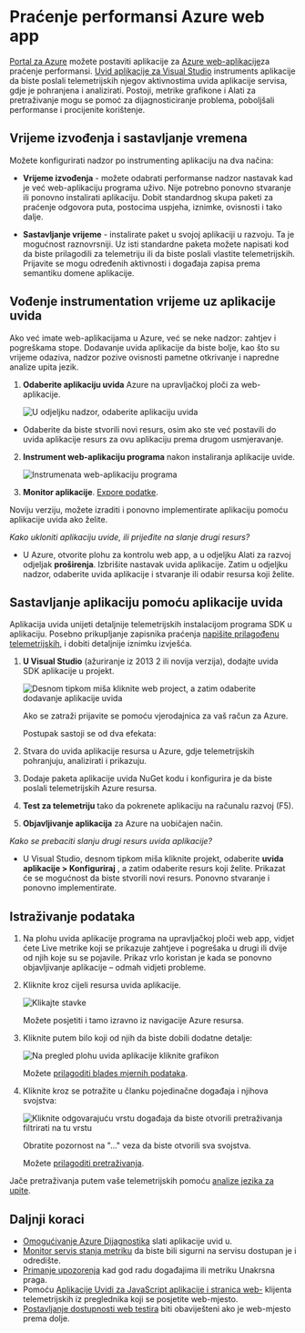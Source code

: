 <properties
    pageTitle="Praćenje performansi Azure web app | Microsoft Azure"
    description="Performanse aplikacije nadzor Azure web-aplikacijama. Grafikon vremena učitavanja i odgovora, podaci o ovisnosti i postavljanje upozorenja na performanse."
    services="application-insights"
    documentationCenter=".net"
    authors="alancameronwills"
    manager="douge"/>

<tags
    ms.service="azure-portal"
    ms.workload="na"
    ms.tgt_pltfrm="na"
    ms.devlang="na"
    ms.topic="article"
    ms.date="10/24/2016"
    ms.author="awills"/>

# <a name="monitor-azure-web-app-performance"></a>Praćenje performansi Azure web app

[Portal za Azure](https://portal.azure.com) možete postaviti aplikacije za [Azure web-aplikacije](../app-service-web/app-service-web-overview.md)za praćenje performansi. [Uvid aplikacije za Visual Studio](app-insights-overview.md) instruments aplikacije da biste poslali telemetrijskih njegov aktivnostima uvida aplikacije servisa, gdje je pohranjena i analizirati. Postoji, metrike grafikone i Alati za pretraživanje mogu se pomoć za dijagnosticiranje problema, poboljšali performanse i procijenite korištenje.

## <a name="run-time-or-build-time"></a>Vrijeme izvođenja i sastavljanje vremena

Možete konfigurirati nadzor po instrumenting aplikaciju na dva načina:

* **Vrijeme izvođenja** - možete odabrati performanse nadzor nastavak kad je već web-aplikaciju programa uživo. Nije potrebno ponovno stvaranje ili ponovno instalirati aplikaciju. Dobit standardnog skupa paketi za praćenje odgovora puta, postocima uspjeha, iznimke, ovisnosti i tako dalje. 
 
* **Sastavljanje vrijeme** - instalirate paket u svojoj aplikaciji u razvoju. Ta je mogućnost raznovrsniji. Uz isti standardne paketa možete napisati kod da biste prilagodili za telemetriju ili da biste poslali vlastite telemetrijskih. Prijavite se mogu određenih aktivnosti i događaja zapisa prema semantiku domene aplikacije. 

## <a name="run-time-instrumentation-with-application-insights"></a>Vođenje instrumentation vrijeme uz aplikacije uvida

Ako već imate web-aplikacijama u Azure, već se neke nadzor: zahtjev i pogreškama stope. Dodavanje uvida aplikacije da biste bolje, kao što su vrijeme odaziva, nadzor pozive ovisnosti pametne otkrivanje i napredne analize upita jezik. 

1. **Odaberite aplikaciju uvida** Azure na upravljačkoj ploči za web-aplikacije.

    ![U odjeljku nadzor, odaberite aplikaciju uvida](./media/app-insights-azure-web-apps/05-extend.png)

 * Odaberite da biste stvorili novi resurs, osim ako ste već postavili do uvida aplikacije resurs za ovu aplikaciju prema drugom usmjeravanje.

2. **Instrument web-aplikaciju programa** nakon instaliranja aplikacije uvide. 

    ![Instrumenata web-aplikaciju programa](./media/app-insights-azure-web-apps/restart-web-app-for-insights.png)

3. **Monitor aplikacije**.  [Expore podatke](#explore-the-data).

Noviju verziju, možete izraditi i ponovno implementirate aplikaciju pomoću aplikacije uvida ako želite.

*Kako ukloniti aplikaciju uvide, ili prijeđite na slanje drugi resurs?*

* U Azure, otvorite plohu za kontrolu web app, a u odjeljku Alati za razvoj odjeljak **proširenja**. Izbrišite nastavak uvida aplikacije. Zatim u odjeljku nadzor, odaberite uvida aplikacije i stvaranje ili odabir resursa koji želite.

## <a name="build-the-app-with-application-insights"></a>Sastavljanje aplikaciju pomoću aplikacije uvida

Aplikacija uvida unijeti detaljnije telemetrijskih instalacijom programa SDK u aplikaciju. Posebno prikupljanje zapisnika praćenja [napišite prilagođenu telemetrijskih](../application-insights/app-insights-api-custom-events-metrics.md), i dobiti detaljnije iznimku izvješća.

1. **U Visual Studio** (ažuriranje iz 2013 2 ili novija verzija), dodajte uvida SDK aplikacije u projekt.

    ![Desnom tipkom miša kliknite web project, a zatim odaberite dodavanje aplikacije uvida](./media/app-insights-azure-web-apps/03-add.png)

    Ako se zatraži prijavite se pomoću vjerodajnica za vaš račun za Azure.

    Postupak sastoji se od dva efekata:

 1. Stvara do uvida aplikacije resursa u Azure, gdje telemetrijskih pohranjuju, analizirati i prikazuju.
 2. Dodaje paketa aplikacije uvida NuGet kodu i konfigurira je da biste poslali telemetrijskih Azure resursa.

2. **Test za telemetriju** tako da pokrenete aplikaciju na računalu razvoj (F5).

3. **Objavljivanje aplikacija** za Azure na uobičajen način. 


*Kako se prebaciti slanju drugi resurs uvida aplikacije?*

* U Visual Studio, desnom tipkom miša kliknite projekt, odaberite **uvida aplikacije > Konfiguriraj** , a zatim odaberite resurs koji želite. Prikazat će se mogućnost da biste stvorili novi resurs. Ponovno stvaranje i ponovno implementirate.

## <a name="explore-the-data"></a>Istraživanje podataka

1. Na plohu uvida aplikacije programa na upravljačkoj ploči web app, vidjet ćete Live metrike koji se prikazuje zahtjeve i pogrešaka u drugi ili dvije od njih koje su se pojavile. Prikaz vrlo koristan je kada se ponovno objavljivanje aplikacije – odmah vidjeti probleme.

2. Kliknite kroz cijeli resursa uvida aplikacije.

    
    ![Klikajte stavke](./media/app-insights-azure-web-apps/view-in-application-insights.png)

    Možete posjetiti i tamo izravno iz navigacije Azure resursa.

2. Kliknite putem bilo koji od njih da biste dobili dodatne detalje:

    ![Na pregled plohu uvida aplikacije kliknite grafikon](./media/app-insights-azure-web-apps/07-dependency.png)

    Možete [prilagoditi blades mjernih podataka](../application-insights/app-insights-metrics-explorer.md).

3. Kliknite kroz se potražite u članku pojedinačne događaja i njihova svojstva:

    ![Kliknite odgovarajuću vrstu događaja da biste otvorili pretraživanja filtrirati na tu vrstu](./media/app-insights-azure-web-apps/08-requests.png)

    Obratite pozornost na "..." veza da biste otvorili sva svojstva.

    Možete [prilagoditi pretraživanja](../application-insights/app-insights-diagnostic-search.md).

Jače pretraživanja putem vaše telemetrijskih pomoću [analize jezika za upite](../application-insights/app-insights-analytics-tour.md).





## <a name="next-steps"></a>Daljnji koraci

* [Omogućivanje Azure Dijagnostika](app-insights-azure-diagnostics.md) slati aplikacije uvid u.
* [Monitor servis stanja metriku](../monitoring-and-diagnostics/insights-how-to-customize-monitoring.md) da biste bili sigurni na servisu dostupan je i odredište.
* [Primanje upozorenja](../monitoring-and-diagnostics/insights-receive-alert-notifications.md) kad god radu događajima ili metriku Unakrsna praga.
* Pomoću [Aplikacije Uvidi za JavaScript aplikacije i stranica web-](app-insights-web-track-usage.md) klijenta telemetrijskih iz preglednika koji se posjetite web-mjesto.
* [Postavljanje dostupnosti web testira](app-insights-monitor-web-app-availability.md) biti obaviješteni ako je web-mjesto prema dolje.
